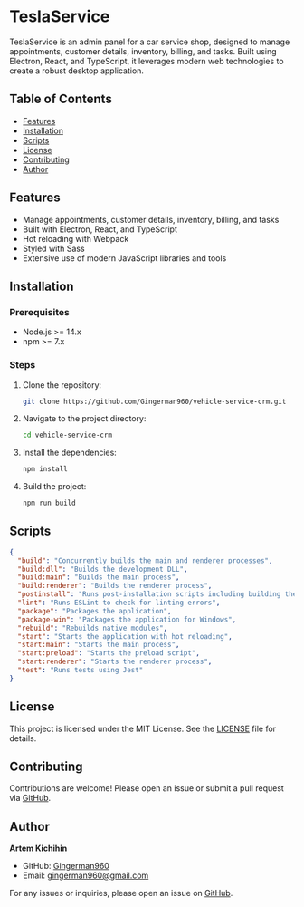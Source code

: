 # TeslaService

TeslaService is an admin panel for a car service shop, designed to manage appointments, customer details, inventory, billing, and tasks. Built using Electron, React, and TypeScript, it leverages modern web technologies to create a robust desktop application.

## Table of Contents

- [Features](#features)
- [Installation](#installation)
- [Scripts](#scripts)
- [License](#license)
- [Contributing](#contributing)
- [Author](#author)

## Features

- Manage appointments, customer details, inventory, billing, and tasks
- Built with Electron, React, and TypeScript
- Hot reloading with Webpack
- Styled with Sass
- Extensive use of modern JavaScript libraries and tools

## Installation

### Prerequisites

- Node.js >= 14.x
- npm >= 7.x

### Steps

1. Clone the repository:

    ```sh
    git clone https://github.com/Gingerman960/vehicle-service-crm.git
    ```

2. Navigate to the project directory:

    ```sh
    cd vehicle-service-crm
    ```

3. Install the dependencies:

    ```sh
    npm install
    ```

4. Build the project:

    ```sh
    npm run build
    ```

## Scripts

```json
{
  "build": "Concurrently builds the main and renderer processes",
  "build:dll": "Builds the development DLL",
  "build:main": "Builds the main process",
  "build:renderer": "Builds the renderer process",
  "postinstall": "Runs post-installation scripts including building the DLL",
  "lint": "Runs ESLint to check for linting errors",
  "package": "Packages the application",
  "package-win": "Packages the application for Windows",
  "rebuild": "Rebuilds native modules",
  "start": "Starts the application with hot reloading",
  "start:main": "Starts the main process",
  "start:preload": "Starts the preload script",
  "start:renderer": "Starts the renderer process",
  "test": "Runs tests using Jest"
}
```

## License

This project is licensed under the MIT License. See the [LICENSE](LICENSE) file for details.

## Contributing

Contributions are welcome! Please open an issue or submit a pull request via [GitHub](https://github.com/Gingerman960/vehicle-service-crm).

## Author

**Artem Kichihin**

- GitHub: [Gingerman960](https://github.com/Gingerman960)
- Email: [gingerman960@gmail.com](mailto:gingerman960@gmail.com)

For any issues or inquiries, please open an issue on [GitHub](https://github.com/Gingerman960/vehicle-service-crm/issues).


